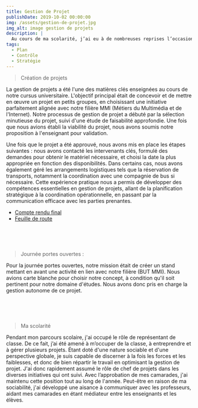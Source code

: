 ```yaml
---
title: Gestion de Projet
publishDate: 2019-10-02 00:00:00
img: /assets/gestion-de-projet.jpg
img_alt: image gestion de projets
description: |
  Au cours de ma scolarité, j’ai eu à de nombreuses reprises l’occasion de créer et gérer des projets que je souhaiterais présenter.
tags:
  - Plan 
  - Contrôle
  - Stratégie
---
```


> Création de projets
<p>
La gestion de projets a été l'une des matières clés enseignées au cours de notre cursus universitaire. L'objectif principal était de concevoir et de mettre en œuvre un projet en petits groupes, en choisissant une initiative parfaitement alignée avec notre filière MMI (Métiers du Multimédia et de l'Internet). 
Notre processus de gestion de projet a débuté par la sélection minutieuse du projet, suivi d'une étude de faisabilité approfondie. Une fois que nous avions établi la viabilité du projet, nous avons soumis notre proposition à l'enseignant pour validation.
</p>
Une fois que le projet a été approuvé, nous avons mis en place les étapes suivantes : nous avons contacté les intervenants clés, formulé des demandes pour obtenir le matériel nécessaire, et choisi la date la plus appropriée en fonction des disponibilités. Dans certains cas, nous avons également géré les arrangements logistiques tels que la réservation de transports, notamment la coordination avec une compagnie de bus si nécessaire.
Cette expérience pratique nous a permis de développer des compétences essentielles en gestion de projets, allant de la planification stratégique à la coordination opérationnelle, en passant par la communication efficace avec les parties prenantes.

- <a href="/assets/Compte rendu finaux.pdf">Compte rendu final</a>
- <a href="/assets/Feuille de route 15_03_24.pdf">Feuille de route</a>

<br>
<br>
<br>

> Journée portes ouvertes :

Pour la journée portes ouvertes, notre mission était de créer un stand mettant en avant une activité en lien avec notre filière (BUT MMI). Nous avions carte blanche pour choisir notre concept, à condition qu'il soit pertinent pour notre domaine d'études. Nous avons donc pris en charge la gestion autonome de ce projet.

<br>
<br>
<br>

> Ma scolarité

Pendant mon parcours scolaire, j'ai occupé le rôle de représentant de classe. De ce fait, j’ai été amené à m’occuper de la classe, à entreprendre et à gérer plusieurs projets.
Étant doté d'une nature sociable et d'une perspective globale, je suis capable de discerner à la fois les forces et les faiblesses, et donc de bien répartir le travail en optimisant la gestion de projet.
J'ai donc rapidement assumé le rôle de chef de projets dans les diverses initiatives qui ont suivi. Avec l’approbation de mes camarades, j'ai maintenu cette position tout au long de l'année.
Peut-être en raison de ma sociabilité, j'ai développé une aisance à communiquer avec les professeurs, aidant mes camarades en étant médiateur entre les enseignants et les élèves.
